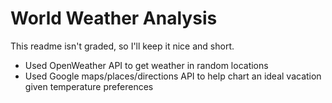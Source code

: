 # World Weather Analysis
 
This readme isn't graded, so I'll keep it nice and short.

- Used OpenWeather API to get weather in random locations
- Used Google maps/places/directions API to help chart an ideal vacation given temperature preferences
